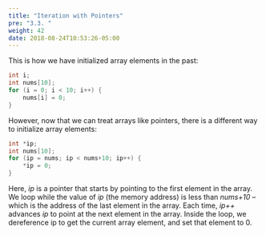 ```yaml
---
title: "Iteration with Pointers"
pre: "3.3. "
weight: 42
date: 2018-08-24T10:53:26-05:00
---
```


This is how we have initialized array elements in the past:

```c
int i;
int nums[10];
for (i = 0; i < 10; i++) {
	nums[i] = 0;
}
```

However, now that we can treat arrays like pointers, there is a different way to initialize array
elements:

```c
int *ip;
int nums[10];
for (ip = nums; ip < nums+10; ip++) {
	*ip = 0;
}
```

Here, *ip* is a pointer that starts by pointing to the first element in the array. We loop while the
value of *ip* (the memory address) is less than *nums+10* – which is the address of the last
element in the array. Each time, *ip++* advances *ip* to point at the next element in the array.
Inside the loop, we dereference ip to get the current array element, and set that element to 0.